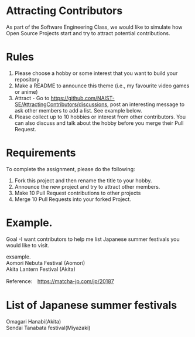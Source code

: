 # Attracting Contributors
As part of the Software Engineering Class, we would like to simulate how Open Source Projects start and try to attract potential contributions.

# Rules

1. Please choose a hobby or some interest that you want to build your repository
2. Make a README to announce this theme (i.e., my favourite video games or anime)
3. Attract - Go to https://github.com/NAIST-SE/AttractingContributors/discussions, post an interesting message to ask other members to add a list. See example below.
4. Please collect up to 10 hobbies or interest from other contributors. You can also discuss and talk about the hobby before you merge their Pull Request.

# Requirements
To complete the assignment, please do the following:
1. Fork this project and then rename the title to your hobby. 
2. Announce the new project and try to attract other members.
3. Make 10 Pull Request contributions to other projects
4. Merge 10 Pull Requests into your forked Project.

# Example. 
Goal -I want contributors to help me list Japanese summer festivals you would like to visit.

exsample.<br>
Aomori Nebuta Festival (Aomori)<br>
Akita Lantern Festival (Akita)

Reference:　https://matcha-jp.com/jp/20187

# List of Japanese summer festivals
Omagari Hanabi(Akita)<br>
Sendai Tanabata festival(Miyazaki)
